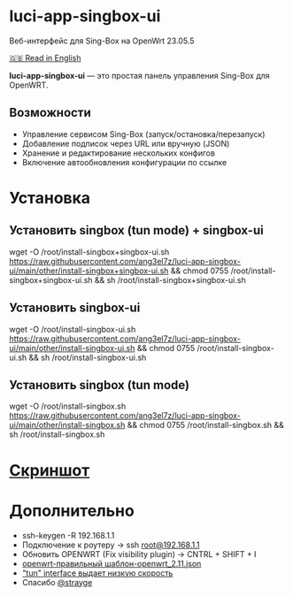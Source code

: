 # luci-app-singbox-ui
Веб-интерфейс для Sing-Box на OpenWrt 23.05.5

[🇬🇧 Read in English](./README.md)

**luci-app-singbox-ui** — это простая панель управления Sing-Box для OpenWRT.

## Возможности
- Управление сервисом Sing-Box (запуск/остановка/перезапуск)
- Добавление подписок через URL или вручную (JSON)
- Хранение и редактирование нескольких конфигов
- Включение автообновления конфигурации по ссылке

# Установка

## Установить singbox (tun mode) + singbox-ui
wget -O /root/install-singbox+singbox-ui.sh https://raw.githubusercontent.com/ang3el7z/luci-app-singbox-ui/main/other/install-singbox+singbox-ui.sh && chmod 0755 /root/install-singbox+singbox-ui.sh && sh /root/install-singbox+singbox-ui.sh

## Установить singbox-ui
wget -O /root/install-singbox-ui.sh https://raw.githubusercontent.com/ang3el7z/luci-app-singbox-ui/main/other/install-singbox-ui.sh && chmod 0755 /root/install-singbox-ui.sh && sh /root/install-singbox-ui.sh

## Установить singbox (tun mode)
wget -O /root/install-singbox.sh https://raw.githubusercontent.com/ang3el7z/luci-app-singbox-ui/main/other/install-singbox.sh && chmod 0755 /root/install-singbox.sh && sh /root/install-singbox.sh

# [Скриншот](./preview.md)

# Дополнительно
 - ssh-keygen -R 192.168.1.1
 - Подключение к роутеру -> ssh root@192.168.1.1
 - Обновить OPENWRT (Fix visibility plugin) -> CNTRL + SHIFT + I
 - [openwrt-правильный шаблон-openwrt_2.11.json](https://raw.githubusercontent.com/ang3el7z/luci-app-singbox-ui/main/other/file/openwrt-template-openwrt_2.11.json)
 - ["tun" interface выдает низкую скорость](https://github.com/ang3el7z/luci-app-singbox-ui/issues/1)
 - Спасибо [@strayge](https://github.com/strayge)
